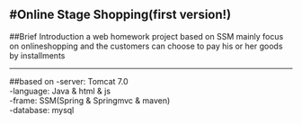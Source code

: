 #Online Stage Shopping(first version!)
---------------------------
##Brief Introduction
  a web homework project based on SSM  mainly focus on onlineshopping and the customers can choose to pay his or her goods by installments

-------------------------
##based on
  -server: Tomcat 7.0  
  -language: Java & html & js  
  -frame: SSM(Spring & Springmvc & maven)  
  -database: mysql

